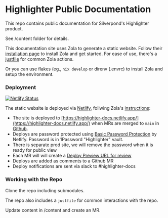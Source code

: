 # Highlighter Public Documentation

This repo contains public documentation for Silverpond's Highlighter product.

See /content folder for details.

This documentation site uses Zola to generate a static website. Follow their [installation page](https://www.getzola.org/documentation/getting-started/installation/) to install Zola and get started. For ease of use, there's a [justfile](https://github.com/casey/just) for common Zola actions.

Or you can use flakes (eg., `nix develop` or direnv (.envrc) to install Zola and setup the environment.


### Deployment
[![Netlify Status](https://api.netlify.com/api/v1/badges/9b184225-5c69-4c91-8c19-5c6104c96108/deploy-status)](https://app.netlify.com/sites/highlighter-docs/deploys)

The static website is deployed via [Netlify](https://netlify.app/), follwing Zola's [instructions](https://www.getzola.org/documentation/deployment/netlify/):
* The site is deployed to [https://highlighter-docs.netlify.app/](https://highlighter-docs.netlify.app/) when MRs are merged to `main` in [Github](https://github.com/silverpond/highlighter-docs).
* Deploys are password protected using [Basic Password Protection](https://docs.netlify.com/visitor-access/site-protection/#basic-password-protection-versus-team-login-protection) by Netlify. Password is in 1Password "Highlighter" vault.
* There is separate prod site, we will remove the password when it is ready for public view
* Each MR will will create a [Deploy Preview URL for review](https://docs.netlify.com/site-deploys/deploy-previews/)
* Deploys are added as comments to a Github MR
* Deploy notifications are sent via slack to #highlighter-docs

### Working with the Repo

Clone the repo including submodules.

The repo also includes a `justfile` for common interactions with the repo.

Update content in /content and create an MR.
